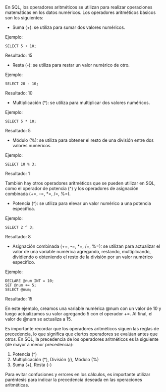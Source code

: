 En SQL, los operadores aritméticos se utilizan para realizar operaciones matemáticas en los datos numéricos. Los operadores aritméticos básicos son los siguientes:

-   Suma (+): se utiliza para sumar dos valores numéricos.

Ejemplo:

```
SELECT 5 + 10;
```

Resultado: 15

-   Resta (-): se utiliza para restar un valor numérico de otro.

Ejemplo:

```
SELECT 20 - 10;
```

Resultado: 10

-   Multiplicación (*): se utiliza para multiplicar dos valores numéricos.

Ejemplo:

```
SELECT 5 * 10;
```

Resultado: 5

-   Módulo (%): se utiliza para obtener el resto de una división entre dos valores numéricos.

Ejemplo:

```
SELECT 10 % 3;
```

Resultado: 1

También hay otros operadores aritméticos que se pueden utilizar en SQL, como el operador de potencia (^) y los operadores de asignación combinada (+=, -=, *=, /=, %=).

-   Potencia (^): se utiliza para elevar un valor numérico a una potencia específica.

Ejemplo:

```
SELECT 2 ^ 3;
```

Resultado: 8

-   Asignación combinada (+=, -=, *=, /=, %=): se utilizan para actualizar el valor de una variable numérica agregando, restando, multiplicando, dividiendo o obteniendo el resto de la división por un valor numérico específico.

Ejemplo:

```
DECLARE @num INT = 10;
SET @num += 5;
SELECT @num;
```

Resultado: 15

En este ejemplo, creamos una variable numérica @num con un valor de 10 y luego actualizamos su valor agregando 5 con el operador +=. Al final, el valor de @num se actualiza a 15.

Es importante recordar que los operadores aritméticos siguen las reglas de precedencia, lo que significa que ciertos operadores se evalúan antes que otros. En SQL, la precedencia de los operadores aritméticos es la siguiente (de mayor a menor precedencia):

1.  Potencia (^)
2.  Multiplicación (*), División (/), Módulo (%)
3.  Suma (+), Resta (-)

Para evitar confusiones y errores en los cálculos, es importante utilizar paréntesis para indicar la precedencia deseada en las operaciones aritméticas.